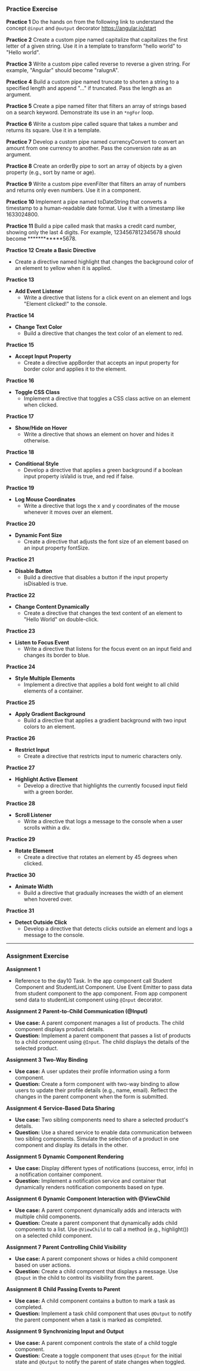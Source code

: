 ### **Practice Exercise**

**Practice 1**
Do the hands on from the following link to understand the concept `@input` and `@output` decorator https://angular.io/start

**Practice 2**
Create a custom pipe named capitalize that capitalizes the first letter of a given string. Use it in a template to transform "hello world" to "Hello world".

**Practice 3**
Write a custom pipe called reverse to reverse a given string. For example, "Angular" should become "ralugnA".

**Practice 4**
Build a custom pipe named truncate to shorten a string to a specified length and append "..." if truncated. Pass the length as an argument.

**Practice 5**
Create a pipe named filter that filters an array of strings based on a search keyword. Demonstrate its use in an `*ngFor` loop.

**Practice 6**
Write a custom pipe called square that takes a number and returns its square. Use it in a template.

**Practice 7**
Develop a custom pipe named currencyConvert to convert an amount from one currency to another. Pass the conversion rate as an argument.

**Practice 8**
Create an orderBy pipe to sort an array of objects by a given property (e.g., sort by name or age).

**Practice 9**
Write a custom pipe evenFilter that filters an array of numbers and returns only even numbers. Use it in a component.

**Practice 10**
Implement a pipe named toDateString that converts a timestamp to a human-readable date format. Use it with a timestamp like 1633024800.

**Practice 11**
Build a pipe called mask that masks a credit card number, showing only the last 4 digits. For example, 1234567812345678 should become ************5678.

**Practice 12**
**Create a Basic Directive**
*   Create a directive named highlight that changes the background color of an element to yellow when it is applied.

**Practice 13**
*   **Add Event Listener**
    *   Write a directive that listens for a click event on an element and logs "Element clicked!" to the console.

**Practice 14**
*   **Change Text Color**
    *   Build a directive that changes the text color of an element to red.

**Practice 15**
*   **Accept Input Property**
    *   Create a directive appBorder that accepts an input property for border color and applies it to the element.

**Practice 16**
*   **Toggle CSS Class**
    *   Implement a directive that toggles a CSS class active on an element when clicked.

**Practice 17**
*   **Show/Hide on Hover**
    *   Write a directive that shows an element on hover and hides it otherwise.

**Practice 18**
*   **Conditional Style**
    *   Develop a directive that applies a green background if a boolean input property isValid is true, and red if false.

**Practice 19**
*   **Log Mouse Coordinates**
    *   Write a directive that logs the x and y coordinates of the mouse whenever it moves over an element.

**Practice 20**
*   **Dynamic Font Size**
    *   Create a directive that adjusts the font size of an element based on an input property fontSize.

**Practice 21**
*   **Disable Button**
    *   Build a directive that disables a button if the input property isDisabled is true.

**Practice 22**
*   **Change Content Dynamically**
    *   Create a directive that changes the text content of an element to "Hello World" on double-click.

**Practice 23**
*   **Listen to Focus Event**
    *   Write a directive that listens for the focus event on an input field and changes its border to blue.

**Practice 24**
*   **Style Multiple Elements**
    *   Implement a directive that applies a bold font weight to all child elements of a container.

**Practice 25**
*   **Apply Gradient Background**
    *   Build a directive that applies a gradient background with two input colors to an element.

**Practice 26**
*   **Restrict Input**
    *   Create a directive that restricts input to numeric characters only.

**Practice 27**
*   **Highlight Active Element**
    *   Develop a directive that highlights the currently focused input field with a green border.

**Practice 28**
*   **Scroll Listener**
    *   Write a directive that logs a message to the console when a user scrolls within a div.

**Practice 29**
*   **Rotate Element**
    *   Create a directive that rotates an element by 45 degrees when clicked.

**Practice 30**
*   **Animate Width**
    *   Build a directive that gradually increases the width of an element when hovered over.

**Practice 31**
*   **Detect Outside Click**
    *   Develop a directive that detects clicks outside an element and logs a message to the console.

---

### **Assignment Exercise**

**Assignment 1**
*   Reference to the day10 Task. In the app component call Student Component and StudentList Component. Use Event Emitter to pass data from student component to the app component. From app component send data to studentList component using `@Input` decorator.

**Assignment 2**
**Parent-to-Child Communication (@Input)**
*   **Use case:** A parent component manages a list of products. The child component displays product details.
*   **Question:** Implement a parent component that passes a list of products to a child component using `@Input`. The child displays the details of the selected product.

**Assignment 3**
**Two-Way Binding**
*   **Use case:** A user updates their profile information using a form component.
*   **Question:** Create a form component with two-way binding to allow users to update their profile details (e.g., name, email). Reflect the changes in the parent component when the form is submitted.

**Assignment 4**
**Service-Based Data Sharing**
*   **Use case:** Two sibling components need to share a selected product's details.
*   **Question:** Use a shared service to enable data communication between two sibling components. Simulate the selection of a product in one component and display its details in the other.

**Assignment 5**
**Dynamic Component Rendering**
*   **Use case:** Display different types of notifications (success, error, info) in a notification container component.
*   **Question:** Implement a notification service and container that dynamically renders notification components based on type.

**Assignment 6**
**Dynamic Component Interaction with @ViewChild**
*   **Use case:** A parent component dynamically adds and interacts with multiple child components.
*   **Question:** Create a parent component that dynamically adds child components to a list. Use `@ViewChild` to call a method (e.g., highlight()) on a selected child component.

**Assignment 7**
**Parent Controlling Child Visibility**
*   **Use case:** A parent component shows or hides a child component based on user actions.
*   **Question:** Create a child component that displays a message. Use `@Input` in the child to control its visibility from the parent.

**Assignment 8**
**Child Passing Events to Parent**
*   **Use case:** A child component contains a button to mark a task as completed.
*   **Question:** Implement a task child component that uses `@Output` to notify the parent component when a task is marked as completed.

**Assignment 9**
**Synchronizing Input and Output**
*   **Use case:** A parent component controls the state of a child toggle component.
*   **Question:** Create a toggle component that uses `@Input` for the initial state and `@Output` to notify the parent of state changes when toggled.